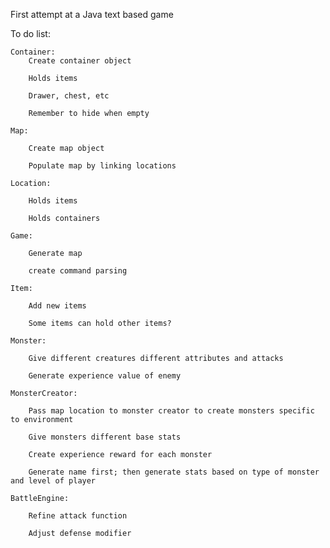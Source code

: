 First attempt at a Java text based game


To do list:

    Container:
        Create container object

        Holds items

        Drawer, chest, etc

        Remember to hide when empty

    Map:

        Create map object

        Populate map by linking locations

    Location:

        Holds items

        Holds containers

    Game:

        Generate map

        create command parsing

    Item:

        Add new items

        Some items can hold other items?

    Monster:

        Give different creatures different attributes and attacks

        Generate experience value of enemy

    MonsterCreator:

        Pass map location to monster creator to create monsters specific to environment

        Give monsters different base stats

        Create experience reward for each monster

        Generate name first; then generate stats based on type of monster and level of player

    BattleEngine:

        Refine attack function

        Adjust defense modifier
